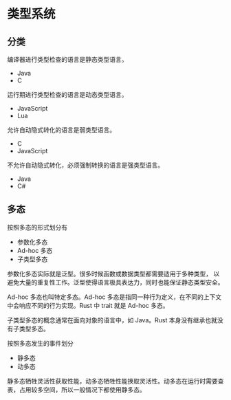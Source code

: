 # 类型系统

## 分类
编译器进行类型检查的语言是静态类型语言。
- Java
- C

运行期进行类型检查的语言是动态类型语言。
- JavaScript
- Lua

允许自动隐式转化的语言是弱类型语言。
- C
- JavaScript

不允许自动隐式转化，必须强制转换的语言是强类型语言。
- Java
- C#


## 多态
按照多态的形式划分有
- 参数化多态
- Ad-hoc 多态
- 子类型多态

参数化多态实际就是泛型。很多时候函数或数据类型都需要适用于多种类型， 以避免大量的重复性工作。泛型使得语言极具表达力，同时也能保证静态类型安全。

Ad-hoc 多态也叫特定多态。Ad-hoc 多态是指同一种行为定义，在不同的上下文中会响应不同的行为实现。Rust 中 trait 就是 Ad-hoc 多态。

子类型多态的概念通常在面向对象的语言中，如 Java。Rust 本身没有继承也就没有子类型多态。

按照多态发生的事件划分
- 静多态
- 动多态

静多态牺牲灵活性获取性能，动多态牺牲性能换取灵活性。动多态在运行时需要查表，占用较多空间，所以一般情况下都使用静多态。

